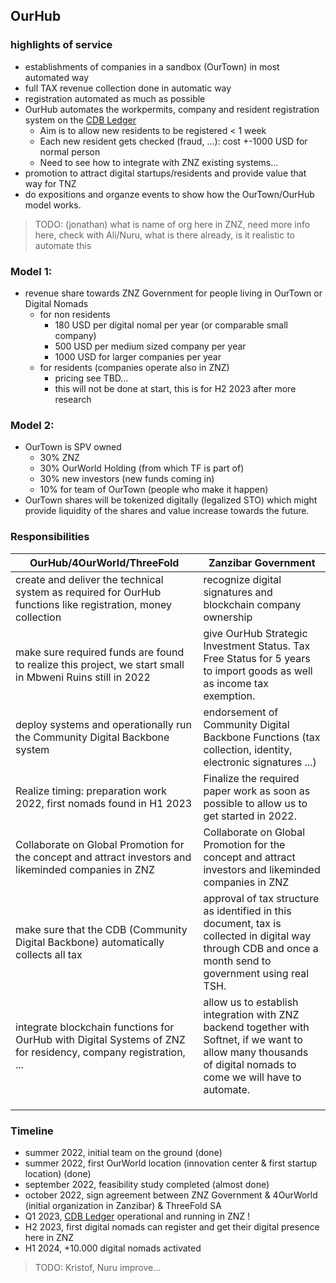

## OurHub

### highlights of service

- establishments of companies in a sandbox (OurTown) in most automated way
- full TAX revenue collection done in automatic way
- registration automated as much as possible
- OurHub automates the workpermits, company and resident registration system on the [CDB Ledger](../ourtown/community_digital_backbone.md)
    - Aim is to allow new residents to be registered < 1 week
    - Each new resident gets checked (fraud, ...): cost +-1000 USD for normal person
    - Need to see how to integrate with ZNZ existing systems...
- promotion to attract digital startups/residents and provide value that way for TNZ
- do expositions and organze events to show how the OurTown/OurHub model works.


> TODO: (jonathan) what is name of org here in ZNZ, need more info here, check with Ali/Nuru, what is there already, is it realistic to automate this

### Model 1:

- revenue share towards ZNZ Government for people living in OurTown or Digital Nomads
    - for non residents
        - 180 USD per digital nomal per year (or comparable small company)
        - 500 USD per medium sized company per year
        - 1000 USD for larger companies per year
    - for residents (companies operate also in ZNZ)
        - pricing see TBD... 
        - this will not be done at start, this is for H2 2023 after more research

### Model 2:

- OurTown is SPV owned 
    - 30% ZNZ
    - 30% OurWorld Holding (from which TF is part of)
    - 30% new investors (new funds coming in)
    - 10% for team of OurTown (people who make it happen)
- OurTown shares will be tokenized digitally (legalized STO) which might provide liquidity of the shares and value increase towards the future.

### Responsibilities

| **OurHub/4OurWorld/ThreeFold**                                                                                 | **Zanzibar Government**                                                                                                                                          |
|----------------------------------------------------------------------------------------------------------------|------------------------------------------------------------------------------------------------------------------------------------------------------------------|
| create and deliver the technical system as required for OurHub functions like registration, money collection   | recognize digital signatures and blockchain company ownership                                                                                                    |
| make sure required funds are found to realize this project, we start small in Mbweni Ruins still in 2022       | give OurHub Strategic Investment Status. Tax Free Status for 5 years to import goods as well as income tax exemption.                                            |
| deploy systems and operationally run the Community Digital Backbone system                                     | endorsement of Community Digital Backbone Functions (tax collection, identity, electronic signatures ...)                                                        |
| Realize timing: preparation work 2022, first nomads found in H1 2023                                           | Finalize the required paper work as soon as possible to allow us to get started in 2022.                                                                         |
| Collaborate on Global Promotion for the concept and attract investors and likeminded companies in ZNZ          | Collaborate on Global Promotion for the concept and attract investors and likeminded companies in ZNZ                                                            |
| make sure that the CDB (Community Digital Backbone) automatically collects all tax                             | approval of tax structure as identified in this document, tax is collected in digital way through CDB and once a month send to government using real TSH.        |
| integrate blockchain functions for OurHub with Digital Systems of ZNZ for residency, company registration, ... | allow us to establish integration with ZNZ backend together with Softnet, if we want to allow many thousands of digital nomads to come we will have to automate. |
|                                                                                                                |                                                                                                                                                                  |
|                                                                                                                |                                                                                                                                                                  |
|                                                                                                                |                                                                                                                                                                  |



### Timeline

- summer 2022, initial team on the ground (done)
- summer 2022, first OurWorld location (innovation center & first startup location) (done)
- september 2022, feasibility study completed (almost done)
- october 2022, sign agreement between ZNZ Government & 4OurWorld (initial organization in Zanzibar) & ThreeFold SA
- Q1 2023, [CDB Ledger](../ourtown/community_digital_backbone.md) operational and running in ZNZ !
- H2 2023, first digital nomads can register and get their digital presence here in ZNZ
- H1 2024, +10.000 digital nomads activated


> TODO: Kristof, Nuru improve...